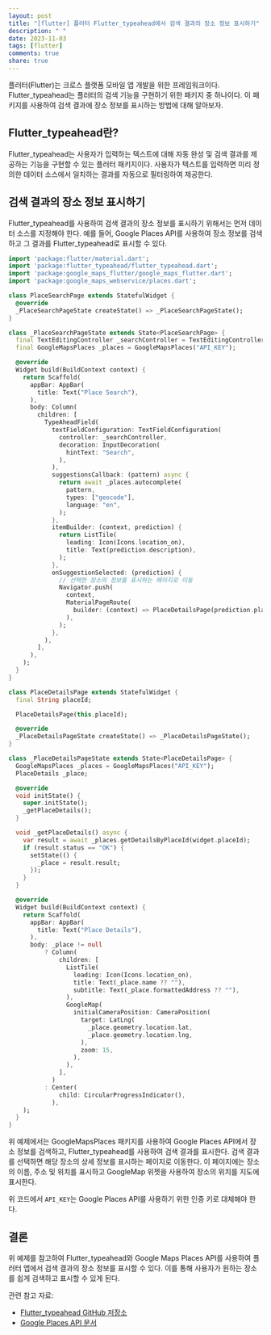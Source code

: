 ```yaml
---
layout: post
title: "[flutter] 플러터 Flutter_typeahead에서 검색 결과의 장소 정보 표시하기"
description: " "
date: 2023-11-03
tags: [flutter]
comments: true
share: true
---
```


플러터(Flutter)는 크로스 플랫폼 모바일 앱 개발을 위한 프레임워크이다. Flutter_typeahead는 플러터의 검색 기능을 구현하기 위한 패키지 중 하나이다. 이 패키지를 사용하여 검색 결과에 장소 정보를 표시하는 방법에 대해 알아보자.

## Flutter_typeahead란?

Flutter_typeahead는 사용자가 입력하는 텍스트에 대해 자동 완성 및 검색 결과를 제공하는 기능을 구현할 수 있는 플러터 패키지이다. 사용자가 텍스트를 입력하면 미리 정의한 데이터 소스에서 일치하는 결과를 자동으로 필터링하여 제공한다.

## 검색 결과의 장소 정보 표시하기

Flutter_typeahead를 사용하여 검색 결과의 장소 정보를 표시하기 위해서는 먼저 데이터 소스를 지정해야 한다. 예를 들어, Google Places API를 사용하여 장소 정보를 검색하고 그 결과를 Flutter_typeahead로 표시할 수 있다.

```dart
import 'package:flutter/material.dart';
import 'package:flutter_typeahead/flutter_typeahead.dart';
import 'package:google_maps_flutter/google_maps_flutter.dart';
import 'package:google_maps_webservice/places.dart';

class PlaceSearchPage extends StatefulWidget {
  @override
  _PlaceSearchPageState createState() => _PlaceSearchPageState();
}

class _PlaceSearchPageState extends State<PlaceSearchPage> {
  final TextEditingController _searchController = TextEditingController();
  final GoogleMapsPlaces _places = GoogleMapsPlaces("API_KEY");

  @override
  Widget build(BuildContext context) {
    return Scaffold(
      appBar: AppBar(
        title: Text("Place Search"),
      ),
      body: Column(
        children: [
          TypeAheadField(
            textFieldConfiguration: TextFieldConfiguration(
              controller: _searchController,
              decoration: InputDecoration(
                hintText: "Search",
              ),
            ),
            suggestionsCallback: (pattern) async {
              return await _places.autocomplete(
                pattern,
                types: ["geocode"],
                language: "en",
              );
            },
            itemBuilder: (context, prediction) {
              return ListTile(
                leading: Icon(Icons.location_on),
                title: Text(prediction.description),
              );
            },
            onSuggestionSelected: (prediction) {
              // 선택한 장소의 정보를 표시하는 페이지로 이동
              Navigator.push(
                context,
                MaterialPageRoute(
                  builder: (context) => PlaceDetailsPage(prediction.placeId),
                ),
              );
            },
          ),
        ],
      ),
    );
  }
}

class PlaceDetailsPage extends StatefulWidget {
  final String placeId;

  PlaceDetailsPage(this.placeId);

  @override
  _PlaceDetailsPageState createState() => _PlaceDetailsPageState();
}

class _PlaceDetailsPageState extends State<PlaceDetailsPage> {
  GoogleMapsPlaces _places = GoogleMapsPlaces("API_KEY");
  PlaceDetails _place;

  @override
  void initState() {
    super.initState();
    _getPlaceDetails();
  }

  void _getPlaceDetails() async {
    var result = await _places.getDetailsByPlaceId(widget.placeId);
    if (result.status == "OK") {
      setState(() {
        _place = result.result;
      });
    }
  }

  @override
  Widget build(BuildContext context) {
    return Scaffold(
      appBar: AppBar(
        title: Text("Place Details"),
      ),
      body: _place != null
          ? Column(
              children: [
                ListTile(
                  leading: Icon(Icons.location_on),
                  title: Text(_place.name ?? ""),
                  subtitle: Text(_place.formattedAddress ?? ""),
                ),
                GoogleMap(
                  initialCameraPosition: CameraPosition(
                    target: LatLng(
                      _place.geometry.location.lat,
                      _place.geometry.location.lng,
                    ),
                    zoom: 15,
                  ),
                ),
              ],
            )
          : Center(
              child: CircularProgressIndicator(),
            ),
    );
  }
}
```

위 예제에서는 GoogleMapsPlaces 패키지를 사용하여 Google Places API에서 장소 정보를 검색하고, Flutter_typeahead를 사용하여 검색 결과를 표시한다. 검색 결과를 선택하면 해당 장소의 상세 정보를 표시하는 페이지로 이동한다. 이 페이지에는 장소의 이름, 주소 및 위치를 표시하고 GoogleMap 위젯을 사용하여 장소의 위치를 지도에 표시한다.

위 코드에서 `API_KEY`는 Google Places API를 사용하기 위한 인증 키로 대체해야 한다.

## 결론

위 예제를 참고하여 Flutter_typeahead와 Google Maps Places API를 사용하여 플러터 앱에서 검색 결과의 장소 정보를 표시할 수 있다. 이를 통해 사용자가 원하는 장소를 쉽게 검색하고 표시할 수 있게 된다.

관련 참고 자료:
- [Flutter_typeahead GitHub 저장소](https://github.com/AbdulRahmanAlHamali/flutter_typeahead)
- [Google Places API 문서](https://developers.google.com/maps/documentation/places/web-service/overview)